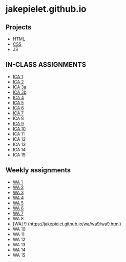 # jakepielet.github.io

## Projects
- [HTML](https://jakepielet.github.io/html-midterm/page5.html)
- [CSS](https://jakepielet.github.io/cssmidterm/cssmidterm.html)
- JS

## IN-CLASS ASSIGNMENTS
- [ICA 1](https://docs.google.com/document/d/1dUjEZL6nRj_fusN69pMML4Tq9-4Cl0w9mrO8DQzAVKw/edit?usp=sharing)
- [ICA 2](https://docs.google.com/document/d/1ps3zbN7WvDQVil1xFq5iDZ_BCY7cJkyQ5fptkc1Rras/edit)
- [ICA 3a](http://127.0.0.1:5500/ica/Ica3a.html)
- [ICA 3b](http://127.0.0.1:5500/ica/ica3-part2/ica3b.html)
- [ICA 4](https://jakepielet.github.io/ica/ica4.html)
- [ICA 5](https://jakepielet.github.io/ica/ica5/ica5.html)
- [ICA 6](https://jakepielet.github.io/ica/ica6/ica6-part1.html) 
- [ICA 7](https://jakepielet.github.io/ica/ica7/ica7.html)
- ICA 8
- [ICA 9](https://jakepielet.github.io/ica/ica9)
- [ICA 10](https://jakepielet.github.io/ica/ica10/ica10.html)
- ICA 11
- ICA 12
- ICA 13
- ICA 14
- ICA 15

## Weekly assignments
- [WA 1](https://jakepielet.github.io)
- [WA 2](https://jakepielet.github.io/wa/wa2.html)
- [WA 3](https://jakepielet.github.io/wa/wa3)
- [WA 4](https://jakepielet.github.io/wa/WA4/)
- [WA 5](https://jakepielet.github.io/wa/WA5/wa5.html)
- [WA 6](https://jakepielet.github.io/wa/wa6/wa6.html)
- [WA 7](https://jakepielet.github.io/wa/wa7/wa7.html)
- WA 8
- [WA] 9 (https://jakepielet.github.io/wa/wa9/wa9.html)
- WA 10
- WA 11
- WA 12
- WA 13
- WA 14
- WA 15